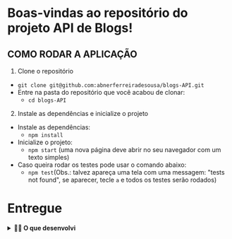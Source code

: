 # Boas-vindas ao repositório do projeto API de Blogs!

## COMO RODAR A APLICAÇÃO

1. Clone o repositório
  * `git clone git@github.com:abnerferreiradesousa/blogs-API.git`
  * Entre na pasta do repositório que você acabou de clonar:
    * `cd blogs-API`
 
2. Instale as dependências e inicialize o projeto
  * Instale as dependências:
    * `npm install`
  * Inicialize o projeto:
    * `npm start` (uma nova página deve abrir no seu navegador com um texto simples)
  * Caso queira rodar os testes pode usar o comando abaixo:
    * `npm test`(Obs.: talvez apareça uma tela com uma messagem: "tests not found", se aparecer, tecle `a` e todos os testes serão rodados)

# Entregue

<details>
  <summary><strong>👨‍💻 O que desenvolvi</strong></summary>

  Neste projeto desenvolvi uma API e um banco de dados para a produção de conteúdo para um blog! 

  Desenvolvi uma aplicação em `Node.js` usando o pacote `sequelize` para fazer um `CRUD` de posts.

  1. Ddesenvolvi endpoints que estarão conectados ao seu banco de dados seguindo os princípios do REST;

  2. Para fazer um post foi necessário usuário e login, portanto será trabalhada a **relação entre** `user` e `post`; 

  3. Foi necessária a utilização de categorias para os posts, trabalhando, assim, a **relação de** `posts` para `categories` e de `categories` para `posts`.
